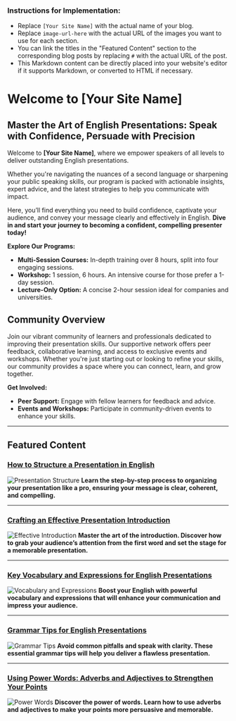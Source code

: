 ### **Instructions for Implementation:**

- Replace `[Your Site Name]` with the actual name of your blog.
- Replace `image-url-here` with the actual URL of the images you want to use for each section.
- You can link the titles in the "Featured Content" section to the corresponding blog posts by replacing `#` with the actual URL of the post.
- This Markdown content can be directly placed into your website's editor if it supports Markdown, or converted to HTML if necessary.

# Welcome to [Your Site Name]

## Master the Art of English Presentations: Speak with Confidence, Persuade with Precision

Welcome to **[Your Site Name]**, where we empower speakers of all levels to deliver outstanding English presentations. 

Whether you're navigating the nuances of a second language or sharpening your public speaking skills, our program is packed with actionable insights, expert advice, and the latest strategies to help you communicate with impact. 

Here, you’ll find everything you need to build confidence, captivate your audience, and convey your message clearly and effectively in English. **Dive in and start your journey to becoming a confident, compelling presenter today!**

**Explore Our Programs:**

- **Multi-Session Courses:** In-depth training over 8 hours, split into four engaging sessions.
- **Workshop:** 1 session, 6 hours. An intensive course for those prefer a 1-day session. 
- **Lecture-Only Option:** A concise 2-hour session ideal for companies and universities.

## Community Overview

Join our vibrant community of learners and professionals dedicated to improving their presentation skills. Our supportive network offers peer feedback, collaborative learning, and access to exclusive events and workshops. Whether you're just starting out or looking to refine your skills, our community provides a space where you can connect, learn, and grow together.

**Get Involved:**

- **Peer Support:** Engage with fellow learners for feedback and advice.
- **Events and Workshops:** Participate in community-driven events to enhance your skills.

---

## Featured Content

### [How to Structure a Presentation in English](#)
![Presentation Structure](image-url-here)
**Learn the step-by-step process to organizing your presentation like a pro, ensuring your message is clear, coherent, and compelling.**

---

### [Crafting an Effective Presentation Introduction](#)
![Effective Introduction](image-url-here)
**Master the art of the introduction. Discover how to grab your audience’s attention from the first word and set the stage for a memorable presentation.**

---

### [Key Vocabulary and Expressions for English Presentations](#)
![Vocabulary and Expressions](image-url-here)
**Boost your English with powerful vocabulary and expressions that will enhance your communication and impress your audience.**

---

### [Grammar Tips for English Presentations](#)
![Grammar Tips](image-url-here)
**Avoid common pitfalls and speak with clarity. These essential grammar tips will help you deliver a flawless presentation.**

---

### [Using Power Words: Adverbs and Adjectives to Strengthen Your Points](#)
![Power Words](image-url-here)
**Discover the power of words. Learn how to use adverbs and adjectives to make your points more persuasive and memorable.**


